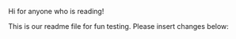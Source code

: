 Hi for anyone who is reading!

This is our readme file for fun testing.
Please insert changes below:
